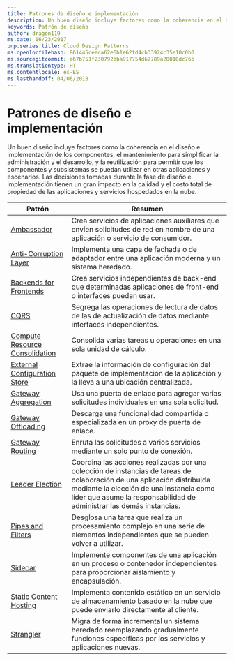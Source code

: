 ```yaml
---
title: Patrones de diseño e implementación
description: Un buen diseño incluye factores como la coherencia en el diseño e implementación de los componentes, el mantenimiento para simplificar la administración y el desarrollo, y la reutilización para permitir que los componentes y subsistemas se puedan utilizar en otras aplicaciones y escenarios. Las decisiones tomadas durante la fase de diseño e implementación tienen un gran impacto en la calidad y el costo total de propiedad de las aplicaciones y servicios hospedados en la nube.
keywords: Patrón de diseño
author: dragon119
ms.date: 06/23/2017
pnp.series.title: Cloud Design Patterns
ms.openlocfilehash: 861445ceeca62e5b1e62fd4cb33924c35e10c0b0
ms.sourcegitcommit: e67b751f230792bba917754d67789a20810dc76b
ms.translationtype: HT
ms.contentlocale: es-ES
ms.lasthandoff: 04/06/2018
---
```

# <a name="design-and-implementation-patterns"></a>Patrones de diseño e implementación

Un buen diseño incluye factores como la coherencia en el diseño e implementación de los componentes, el mantenimiento para simplificar la administración y el desarrollo, y la reutilización para permitir que los componentes y subsistemas se puedan utilizar en otras aplicaciones y escenarios. Las decisiones tomadas durante la fase de diseño e implementación tienen un gran impacto en la calidad y el costo total de propiedad de las aplicaciones y servicios hospedados en la nube.


|                                Patrón                                 |                                                                                                      Resumen                                                                                                       |
|------------------------------------------------------------------------|--------------------------------------------------------------------------------------------------------------------------------------------------------------------------------------------------------------------|
|                     [Ambassador](../ambassador.md)                     |                                                         Crea servicios de aplicaciones auxiliares que envíen solicitudes de red en nombre de una aplicación o servicio de consumidor.                                                          |
|          [Anti-Corruption Layer](../anti-corruption-layer.md)          |                                                               Implementa una capa de fachada o de adaptador entre una aplicación moderna y un sistema heredado.                                                                |
|         [Backends for Frontends](../backends-for-frontends.md)         |                                                          Crea servicios independientes de back-end que determinadas aplicaciones de front-end o interfaces puedan usar.                                                          |
|                           [CQRS](../cqrs.md)                           |                                                         Segrega las operaciones de lectura de datos de las de actualización de datos mediante interfaces independientes.                                                         |
| [Compute Resource Consolidation](../compute-resource-consolidation.md) |                                                                     Consolida varias tareas u operaciones en una sola unidad de cálculo.                                                                      |
|   [External Configuration Store](../external-configuration-store.md)   |                                                        Extrae la información de configuración del paquete de implementación de la aplicación y la lleva a una ubicación centralizada.                                                         |
|            [Gateway Aggregation](../gateway-aggregation.md)            |                                                                   Usa una puerta de enlace para agregar varias solicitudes individuales en una sola solicitud.                                                                   |
|             [Gateway Offloading](../gateway-offloading.md)             |                                                                      Descarga una funcionalidad compartida o especializada en un proxy de puerta de enlace.                                                                       |
|                [Gateway Routing](../gateway-routing.md)                |                                                                            Enruta las solicitudes a varios servicios mediante un solo punto de conexión.                                                                            |
|                [Leader Election](../leader-election.md)                | Coordina las acciones realizadas por una colección de instancias de tareas de colaboración de una aplicación distribuida mediante la elección de una instancia como líder que asume la responsabilidad de administrar las demás instancias. |
|              [Pipes and Filters](../pipes-and-filters.md)              |                                                     Desglosa una tarea que realiza un procesamiento complejo en una serie de elementos independientes que se pueden volver a utilizar.                                                      |
|                        [Sidecar](../sidecar.md)                        |                                                  Implemente componentes de una aplicación en un proceso o contenedor independientes para proporcionar aislamiento y encapsulación.                                                  |
|         [Static Content Hosting](../static-content-hosting.md)         |                                                        Implementa contenido estático en un servicio de almacenamiento basado en la nube que puede enviarlo directamente al cliente.                                                        |
|                      [Strangler](../strangler.md)                      |                                         Migra de forma incremental un sistema heredado reemplazando gradualmente funciones específicas por los servicios y aplicaciones nuevas.                                          |


